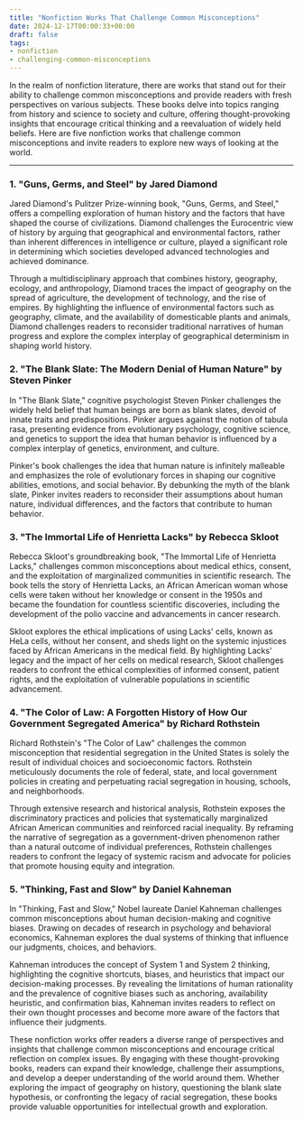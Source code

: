 ```yaml
---
title: "Nonfiction Works That Challenge Common Misconceptions"
date: 2024-12-17T00:00:33+00:00
draft: false
tags:
- nonfiction
- challenging-common-misconceptions
---
```


In the realm of nonfiction literature, there are works that stand out for their ability to challenge common misconceptions and provide readers with fresh perspectives on various subjects. These books delve into topics ranging from history and science to society and culture, offering thought-provoking insights that encourage critical thinking and a reevaluation of widely held beliefs. Here are five nonfiction works that challenge common misconceptions and invite readers to explore new ways of looking at the world.

---

### 1. "Guns, Germs, and Steel" by Jared Diamond

Jared Diamond's Pulitzer Prize-winning book, "Guns, Germs, and Steel," offers a compelling exploration of human history and the factors that have shaped the course of civilizations. Diamond challenges the Eurocentric view of history by arguing that geographical and environmental factors, rather than inherent differences in intelligence or culture, played a significant role in determining which societies developed advanced technologies and achieved dominance.

Through a multidisciplinary approach that combines history, geography, ecology, and anthropology, Diamond traces the impact of geography on the spread of agriculture, the development of technology, and the rise of empires. By highlighting the influence of environmental factors such as geography, climate, and the availability of domesticable plants and animals, Diamond challenges readers to reconsider traditional narratives of human progress and explore the complex interplay of geographical determinism in shaping world history.

### 2. "The Blank Slate: The Modern Denial of Human Nature" by Steven Pinker

In "The Blank Slate," cognitive psychologist Steven Pinker challenges the widely held belief that human beings are born as blank slates, devoid of innate traits and predispositions. Pinker argues against the notion of tabula rasa, presenting evidence from evolutionary psychology, cognitive science, and genetics to support the idea that human behavior is influenced by a complex interplay of genetics, environment, and culture.

Pinker's book challenges the idea that human nature is infinitely malleable and emphasizes the role of evolutionary forces in shaping our cognitive abilities, emotions, and social behavior. By debunking the myth of the blank slate, Pinker invites readers to reconsider their assumptions about human nature, individual differences, and the factors that contribute to human behavior.

### 3. "The Immortal Life of Henrietta Lacks" by Rebecca Skloot

Rebecca Skloot's groundbreaking book, "The Immortal Life of Henrietta Lacks," challenges common misconceptions about medical ethics, consent, and the exploitation of marginalized communities in scientific research. The book tells the story of Henrietta Lacks, an African American woman whose cells were taken without her knowledge or consent in the 1950s and became the foundation for countless scientific discoveries, including the development of the polio vaccine and advancements in cancer research.

Skloot explores the ethical implications of using Lacks' cells, known as HeLa cells, without her consent, and sheds light on the systemic injustices faced by African Americans in the medical field. By highlighting Lacks' legacy and the impact of her cells on medical research, Skloot challenges readers to confront the ethical complexities of informed consent, patient rights, and the exploitation of vulnerable populations in scientific advancement.

### 4. "The Color of Law: A Forgotten History of How Our Government Segregated America" by Richard Rothstein

Richard Rothstein's "The Color of Law" challenges the common misconception that residential segregation in the United States is solely the result of individual choices and socioeconomic factors. Rothstein meticulously documents the role of federal, state, and local government policies in creating and perpetuating racial segregation in housing, schools, and neighborhoods.

Through extensive research and historical analysis, Rothstein exposes the discriminatory practices and policies that systematically marginalized African American communities and reinforced racial inequality. By reframing the narrative of segregation as a government-driven phenomenon rather than a natural outcome of individual preferences, Rothstein challenges readers to confront the legacy of systemic racism and advocate for policies that promote housing equity and integration.

### 5. "Thinking, Fast and Slow" by Daniel Kahneman

In "Thinking, Fast and Slow," Nobel laureate Daniel Kahneman challenges common misconceptions about human decision-making and cognitive biases. Drawing on decades of research in psychology and behavioral economics, Kahneman explores the dual systems of thinking that influence our judgments, choices, and behaviors.

Kahneman introduces the concept of System 1 and System 2 thinking, highlighting the cognitive shortcuts, biases, and heuristics that impact our decision-making processes. By revealing the limitations of human rationality and the prevalence of cognitive biases such as anchoring, availability heuristic, and confirmation bias, Kahneman invites readers to reflect on their own thought processes and become more aware of the factors that influence their judgments.

These nonfiction works offer readers a diverse range of perspectives and insights that challenge common misconceptions and encourage critical reflection on complex issues. By engaging with these thought-provoking books, readers can expand their knowledge, challenge their assumptions, and develop a deeper understanding of the world around them. Whether exploring the impact of geography on history, questioning the blank slate hypothesis, or confronting the legacy of racial segregation, these books provide valuable opportunities for intellectual growth and exploration.